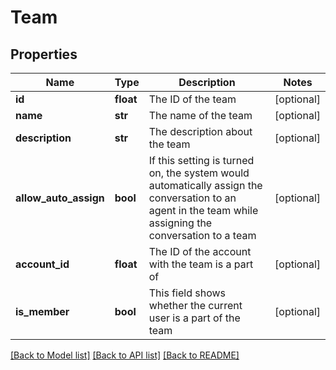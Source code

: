 # Team

## Properties
Name | Type | Description | Notes
------------ | ------------- | ------------- | -------------
**id** | **float** | The ID of the team | [optional] 
**name** | **str** | The name of the team | [optional] 
**description** | **str** | The description about the team | [optional] 
**allow_auto_assign** | **bool** | If this setting is turned on, the system would automatically assign the conversation to an agent in the team while assigning the conversation to a team | [optional] 
**account_id** | **float** | The ID of the account with the team is a part of | [optional] 
**is_member** | **bool** | This field shows whether the current user is a part of the team | [optional] 

[[Back to Model list]](../README.md#documentation-for-models) [[Back to API list]](../README.md#documentation-for-api-endpoints) [[Back to README]](../README.md)

